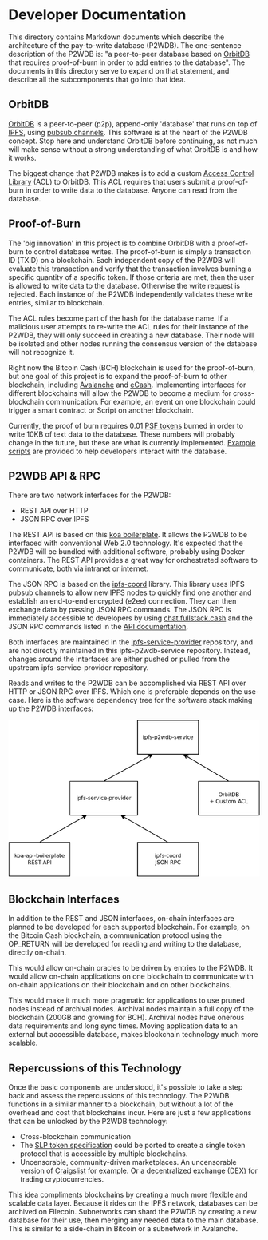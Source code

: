 # Developer Documentation

This directory contains Markdown documents which describe the architecture of the pay-to-write database (P2WDB). The one-sentence description of the P2WDB is: "a peer-to-peer database based on [OrbitDB](https://github.com/orbitdb/orbit-db) that requires proof-of-burn in order to add entries to the database". The documents in this directory serve to expand on that statement, and describe all the subcomponents that go into that idea.

## OrbitDB

[OrbitDB](https://github.com/orbitdb/orbit-db) is a peer-to-peer (p2p), append-only 'database' that runs on top of [IPFS](https://ipfs.io), using [pubsub channels](https://docs.libp2p.io/concepts/publish-subscribe/). This software is at the heart of the P2WDB concept. Stop here and understand OrbitDB before continuing, as not much will make sense without a strong understanding of what OrbitDB is and how it works.

The biggest change that P2WDB makes is to add a custom [Access Control Library](https://github.com/orbitdb/orbit-db-access-controllers) (ACL) to OrbitDB. This ACL requires that users submit a proof-of-burn in order to write data to the database. Anyone can read from the database.

## Proof-of-Burn

The 'big innovation' in this project is to combine OrbitDB with a proof-of-burn to control database writes. The proof-of-burn is simply a transaction ID (TXID) on a blockchain. Each independent copy of the P2WDB will evaluate this transaction and verify that the transaction involves burning a specific quantity of a specific token. If those criteria are met, then the user is allowed to write data to the database. Otherwise the write request is rejected. Each instance of the P2WDB independently validates these write entries, similar to blockchain.

The ACL rules become part of the hash for the database name. If a malicious user attempts to re-write the ACL rules for their instance of the P2WDB, they will only succeed in creating a new database. Their node will be isolated and other nodes running the consensus version of the database will not recognize it.

Right now the Bitcoin Cash (BCH) blockchain is used for the proof-of-burn, but one goal of this project is to expand the proof-of-burn to other blockchain, including [Avalanche](https://www.avax.network/) and [eCash](https://e.cash). Implementing interfaces for different blockchains will allow the P2WDB to become a medium for cross-blockchain communication. For example, an event on one blockchain could trigger a smart contract or Script on another blockchain.

Currently, the proof of burn requires 0.01 [PSF tokens](https://psfoundation.cash) burned in order to write 10KB of text data to the database. These numbers will probably change in the future, but these are what is currently implemented. [Example scripts](../examples) are provided to help developers interact with the database.

## P2WDB API & RPC

There are two network interfaces for the P2WDB:

- REST API over HTTP
- JSON RPC over IPFS

The REST API is based on this [koa boilerplate](https://github.com/christroutner/koa-api-boilerplate). It allows the P2WDB to be interfaced with conventional Web 2.0 technology. It's expected that the P2WDB will be bundled with additional software, probably using Docker containers. The REST API provides a great way for orchestrated software to communicate, both via intranet or internet.

The JSON RPC is based on the [ipfs-coord](https://github.com/Permissionless-Software-Foundation/ipfs-coord#readme) library. This library uses IPFS pubsub channels to allow new IPFS nodes to quickly find one another and establish an end-to-end encrypted (e2ee) connection. They can then exchange data by passing JSON RPC commands. The JSON RPC is immediately accessible to developers by using [chat.fullstack.cash](https://chat.fullstack.cash) and the JSON RPC commands listed in the [API documentation](https://p2wdb.fullstackcash.nl/).

Both interfaces are maintained in the [ipfs-service-provider](https://github.com/Permissionless-Software-Foundation/ipfs-service-provider) repository, and are not directly maintained in this ipfs-p2wdb-service repository. Instead, changes around the interfaces are either pushed or pulled from the upstream ipfs-service-provider repository.

Reads and writes to the P2WDB can be accomplished via REST API over HTTP or JSON RPC over IPFS. Which one is preferable depends on the use-case. Here is the software dependency tree for the software stack making up the P2WDB interfaces:

![ipfs-p2wdb-service dependency graph](./diagrams/dependency-graph.png)

## Blockchain Interfaces

In addition to the REST and JSON interfaces, on-chain interfaces are planned to be developed for each supported blockchain. For example, on the Bitcoin Cash blockchain, a communication protocol using the OP_RETURN will be developed for reading and writing to the database, directly on-chain.

This would allow on-chain oracles to be driven by entries to the P2WDB. It would allow on-chain applications on one blockchain to communicate with on-chain applications on their blockchain and on other blockchains.

This would make it much more pragmatic for applications to use pruned nodes instead of archival nodes. Archival nodes maintain a full copy of the blockchain (200GB and growing for BCH). Archival nodes have onerous data requirements and long sync times. Moving application data to an external but accessible database, makes blockchain technology much more scalable.

## Repercussions of this Technology

Once the basic components are understood, it's possible to take a step back and assess the repercussions of this technology. The P2WDB functions in a similar manner to a blockchain, but without a lot of the overhead and cost that blockchains incur. Here are just a few applications that can be unlocked by the P2WDB technology:

- Cross-blockchain communication
- The [SLP token specification](https://github.com/simpleledger/slp-specifications/blob/master/slp-token-type-1.md) could be ported to create a single token protocol that is accessible by multiple blockchains.
- Uncensorable, community-driven marketplaces. An uncensorable version of [Craigslist](https://craigslist.org) for example. Or a decentralized exchange (DEX) for trading cryptocurrencies.

This idea compliments blockchains by creating a much more flexible and scalable data layer. Because it rides on the IPFS network, databases can be archived on Filecoin. Subnetworks can shard the P2WDB by creating a new database for their use, then merging any needed data to the main database. This is similar to a side-chain in Bitcoin or a subnetwork in Avalanche.
